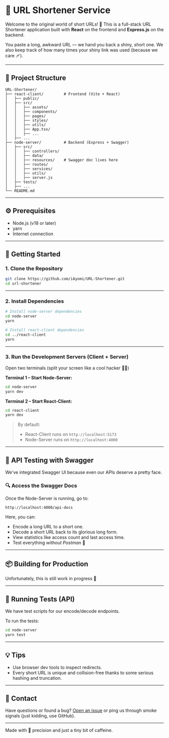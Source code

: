 # 🔗 URL Shortener Service

Welcome to the original world of short URLs! 🚀
This is a full-stack URL Shortener application built with **React** on the frontend and **Express.js** on the backend.

You paste a long, awkward URL — we hand you back a shiny, short one.
We also keep track of how many times your shiny link was used (because we care 🩹).

---

## 💂 Project Structure

```
URL-Shortener/
├── react-client/         # Frontend (Vite + React)
│   ├── public/
│   ├── src/
│   │   ├── assets/
│   │   ├── components/
│   │   ├── pages/
│   │   ├── styles/
│   │   ├── utils/
│   │   ├── App.tsx/
│   │   ├── ...
│   ├── ...
├── node-server/          # Backend (Express + Swagger)
│   ├── src/
│   │   ├── controllers/
│   │   ├── data/
│   │   ├── resources/    # Swagger doc lives here
│   │   ├── routes/
│   │   ├── services/
│   │   ├── utils/
│   │   ├── server.js
│   ├── tests/
│   ├── ...
└── README.md
```

---

## ⚙️ Prerequisites

* Node.js (v18 or later)
* yarn
* Internet connection

---

## 🚀 Getting Started

### 1. Clone the Repository

```bash
git clone https://github.com/iAyomi/URL-Shortener.git
cd url-shortener
```

---

### 2. Install Dependencies

```bash
# Install node-server dependencies
cd node-server
yarn

# Install react-client dependencies
cd ../react-client
yarn
```

---

### 3. Run the Development Servers (Client + Server)

Open two terminals (split your screen like a cool hacker 🧑‍💻)

**Terminal 1 – Start Node-Server:**

```bash
cd node-server
yarn dev
```

**Terminal 2 – Start React-Client:**

```bash
cd react-client
yarn dev
```

> By default:
>
> * React-Client runs on `http://localhost:5173`
> * Node-Server runs on `http://localhost:4000`

---

## 🥪 API Testing with Swagger

We've integrated Swagger UI because even our APIs deserve a pretty face.

### 🔍 Access the Swagger Docs

Once the Node-Server is running, go to:

```
http://localhost:4000/api-docs
```

Here, you can:

* Encode a long URL to a short one.
* Decode a short URL back to its glorious long form.
* View statistics like access count and last access time.
* Test everything *without Postman* 🧪

---

## 📦 Building for Production

Unfortunately, this is still work in progress 🥲

---

## 🥪 Running Tests (API)

We have test scripts for our encode/decode endpoints.

To run the tests:

```bash
cd node-server
yarn test
```

---

## 💡 Tips

* Use browser dev tools to inspect redirects.
* Every short URL is unique and collision-free thanks to some serious hashing and truncation.

---

## 💬 Contact

Have questions or found a bug?
[Open an issue](https://github.com/iAyomi/URL-Shortener/issues) or ping us through smoke signals (just kidding, use GitHub).

---

Made with 🧏 precision and just a tiny bit of caffeine.
